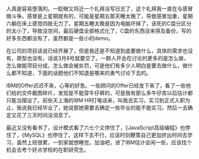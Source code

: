 

人真是容易堕落的。一眨眼又将近一个礼拜没写日志了，这个礼拜我一直在与感冒做斗争。感冒是上星期就有的，可能是星期五那天睡太晚了，导致感冒加重，星期六躺在床上感觉四肢无力了。星期五睡太晚是因为电脑坏掉了，该死的C盘分区分的太小了，导致没空间，最后硬盘全部格式化了，C盘的东西没来得及备份，写的好多东西都没有了，虽然都是一些小的demo。

在公司的项目话说已经开展了，但是我还是不知道到底要做什么，具体的需求也没有，原型也没有，话说3月8号就要交了。一群人开会在讨论的更多的是怎么做，怎么做能项目分成，怎么做会被处罚，可是他们有多少人明白是要去做什么，做什么都不知道，下面的话题他们不知道是哪来的勇气讨论下去的。

IBM的Offer迟迟不来，心等的好急。一些顾问的Offer已经发下来了，看了一些他们给的文件截图碎片，发现是不能穿牛仔裤的，可是我有那么多牛仔库以后估计都只能当摆设了。前些天上海的IBM HR打电话来，叫我去实习，实习到正式入职为止，我说我已经毕业了，她说那她需要去确定一些毕业的能不能实习。然后一去确定又花了三天时间没消息了。

最近又没有看书了，设计模式看了六七个又停住了，《JavaScript高级编程》也停住了，《MySQL》也停住了。这样下去不行，应该时刻鞭策自己更加挤出时间去学习，虽然上班很累，一到家就想睡觉。加油吧，进了IBM估计会闲一些，应该找个机会去考个好点学校的在职研究生。
